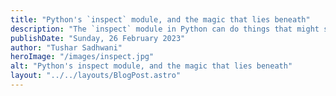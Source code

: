 ```yaml
---
title: "Python's `inspect` module, and the magic that lies beneath"
description: "The `inspect` module in Python can do things that might seem like black magic, but it's just some really clever runtime introspection."
publishDate: "Sunday, 26 February 2023"
author: "Tushar Sadhwani"
heroImage: "/images/inspect.jpg"
alt: "Python's inspect module, and the magic that lies beneath"
layout: "../../layouts/BlogPost.astro"
---
```

